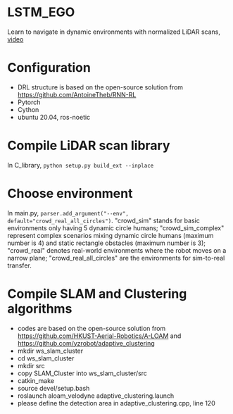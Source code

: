 # LSTM_EGO
Learn to navigate in dynamic environments with normalized LiDAR scans, [video](https://youtu.be/sGKk0_fSDGM)

# Configuration
- DRL structure is based on the open-source solution from https://github.com/AntoineTheb/RNN-RL
- Pytorch
- Cython
- ubuntu 20.04, ros-noetic

# Compile LiDAR scan library
In C_library, ```python setup.py build_ext --inplace```

# Choose environment
In main.py, ```parser.add_argument("--env", default="crowd_real_all_circles")```. "crowd_sim" stands for basic environments only having 5 dynamic circle humans; "crowd_sim_complex" represent complex scenarios mixing dynamic circle humans (maximum number is 4) and static rectangle obstacles (maximum number is 3); "crowd_real" denotes real-world environments where the robot moves on a narrow plane; "crowd_real_all_circles" are the environments for sim-to-real transfer.

# Compile SLAM and Clustering algorithms
- codes are based on the open-source solution from https://github.com/HKUST-Aerial-Robotics/A-LOAM and https://github.com/yzrobot/adaptive_clustering 
- mkdir ws_slam_cluster
- cd ws_slam_cluster
- mkdir src
- copy SLAM_Cluster into ws_slam_cluster/src
- catkin_make
- source devel/setup.bash
- roslaunch aloam_velodyne adaptive_clustering.launch
- please define the detection area in adaptive_clustering.cpp, line 120
